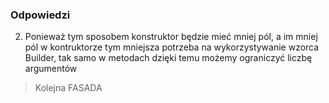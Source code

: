 ### Odpowiedzi
2. Ponieważ tym sposobem konstruktor będzie mieć mniej pól, a im mniej pól w kontruktorze tym mniejsza potrzeba na wykorzystywanie wzorca Builder, 
tak samo w metodach dzięki temu możemy ograniczyć liczbę argumentów

> Kolejna FASADA